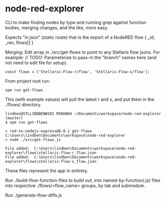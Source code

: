 # node-red-explorer
CLI to make finding nodes by type and running grep against function bodies, merging changes, and the like, more easy.

Expects "in.json" (static route) that is the export of a NodeRED flow { _id, _rev, flows[] }

Merging:
Edit array in ./src/get-flows to point to any Stellaris flow jsons. For example:
// TODO: Parameterize to pass-in the "branch" names here (and not need to edit file for setup).

`const flows = ['Stellaris-Flow-r/flow', 'Stellaris-Flow-x/flow'];`

From project root run: 

`npm run get-flows`

This (with example values) will pull the latest r and x, and put them in the ./flows/ directory.

```
lindben@STLLINDBENW101 MINGW64 ~/Documents/workspace/node-red-explorer (master)
$ npm run get-flows

> red-to-nodejs-express@0.0.1 get-flows C:\Users\lindben\Documents\workspace\node-red-explorer
> node ./src/get-flows.js

File added:  C:\Users\lindben\Documents\workspace\node-red-explorer\flows\stellaris-flow-r_flow.json
File added:  C:\Users\lindben\Documents\workspace\node-red-explorer\flows\stellaris-flow-x_flow.json
```
These files represent the app in entirety.

Run ./build-flow-function-files to build out, into named-by-function(.js) files into respective ./flows/<flow_name> groups, by tab and submodule.

Run ./generate-flow-diffs.js

